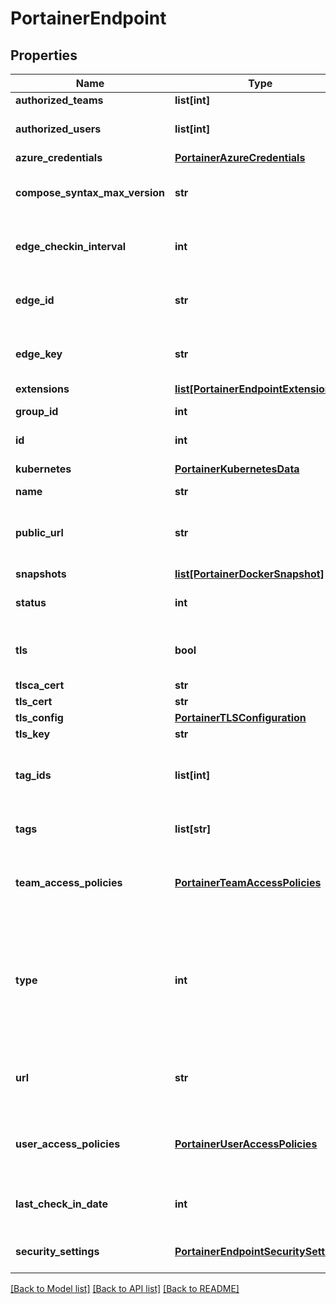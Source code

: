 # PortainerEndpoint

## Properties
Name | Type | Description | Notes
------------ | ------------- | ------------- | -------------
**authorized_teams** | **list[int]** |  | [optional] 
**authorized_users** | **list[int]** | Deprecated in DBVersion &#x3D;&#x3D; 18 | [optional] 
**azure_credentials** | [**PortainerAzureCredentials**](PortainerAzureCredentials.md) |  | [optional] 
**compose_syntax_max_version** | **str** | Maximum version of docker-compose | [optional] 
**edge_checkin_interval** | **int** | The check in interval for edge agent (in seconds) | [optional] 
**edge_id** | **str** | The identifier of the edge agent associated with this endpoint | [optional] 
**edge_key** | **str** | The key which is used to map the agent to Portainer | [optional] 
**extensions** | [**list[PortainerEndpointExtension]**](PortainerEndpointExtension.md) |  | [optional] 
**group_id** | **int** | Endpoint group identifier | [optional] 
**id** | **int** | Endpoint Identifier | [optional] 
**kubernetes** | [**PortainerKubernetesData**](PortainerKubernetesData.md) | Associated Kubernetes data | [optional] 
**name** | **str** | Endpoint name | [optional] 
**public_url** | **str** | URL or IP address where exposed containers will be reachable | [optional] 
**snapshots** | [**list[PortainerDockerSnapshot]**](PortainerDockerSnapshot.md) | List of snapshots | [optional] 
**status** | **int** | The status of the endpoint (1 - up, 2 - down) | [optional] 
**tls** | **bool** | Deprecated fields Deprecated in DBVersion &#x3D;&#x3D; 4 | [optional] 
**tlsca_cert** | **str** |  | [optional] 
**tls_cert** | **str** |  | [optional] 
**tls_config** | [**PortainerTLSConfiguration**](PortainerTLSConfiguration.md) |  | [optional] 
**tls_key** | **str** |  | [optional] 
**tag_ids** | **list[int]** | List of tag identifiers to which this endpoint is associated | [optional] 
**tags** | **list[str]** | Deprecated in DBVersion &#x3D;&#x3D; 22 | [optional] 
**team_access_policies** | [**PortainerTeamAccessPolicies**](PortainerTeamAccessPolicies.md) | List of team identifiers authorized to connect to this endpoint | [optional] 
**type** | **int** | Endpoint environment type. 1 for a Docker environment, 2 for an agent on Docker environment or 3 for an Azure environment. | [optional] 
**url** | **str** | URL or IP address of the Docker host associated to this endpoint | [optional] 
**user_access_policies** | [**PortainerUserAccessPolicies**](PortainerUserAccessPolicies.md) | List of user identifiers authorized to connect to this endpoint | [optional] 
**last_check_in_date** | **int** | LastCheckInDate mark last check-in date on checkin | [optional] 
**security_settings** | [**PortainerEndpointSecuritySettings**](PortainerEndpointSecuritySettings.md) | Endpoint specific security settings | [optional] 

[[Back to Model list]](../README.md#documentation-for-models) [[Back to API list]](../README.md#documentation-for-api-endpoints) [[Back to README]](../README.md)


